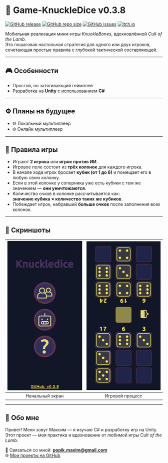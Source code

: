 # 📱 Game-KnuckleDice v0.3.8

[![GitHub release](https://img.shields.io/github/v/release/TRONMAXS/Game-KnuckleBones?include_prereleases&label=release)](https://github.com/TRONMAXS/Game-KnuckleDice/releases)
[![GitHub repo size](https://img.shields.io/github/repo-size/TRONMAXS/Game-KnuckleBones)](https://github.com/TRONMAXS/Game-KnuckleDice/releases)
[![GitHub issues](https://img.shields.io/github/issues/TRONMAXS/Game-KnuckleBones)](https://github.com/TRONMAXS/Game-KnuckleDice/issues)
[![itch.io](https://img.shields.io/badge/play-on_itch.io-red?logo=itchdotio)](https://tronmax.itch.io/knuckledice)

Мобильная реализация мини-игры *KnuckleBones*, вдохновлённой *Cult of the Lamb*.  
Это пошаговая настольная стратегия для одного или двух игроков, сочетающая простые правила с глубокой тактической составляющей.

---

## 🎮 Особенности

- Простой, но затягивающий геймплей
- Разработка на **Unity** с использованием **C#**

---

## ⚙️ Планы на будущее

- 🌐 Локальный мультиплеер
- 🌐 Онлайн мультиплеер

---

## 📜 Правила игры

- Играют **2 игрока** или **игрок против ИИ**.
- Игровое поле состоит из **трёх колонок** для каждого игрока.
- В начале хода игрок бросает **кубик (от 1 до 6)** и помещает его в любую свою колонку.
- Если в этой колонке у соперника уже есть кубики с тем же значением — **они уничтожаются**.
- Количество очков в колонке рассчитывается как:  
  **значение кубика × количество таких же кубиков**.
- Побеждает игрок, набравший **больше очков** после заполнения всех колонок.


---

## 📸 Скриншоты

| <img src="Assets/GithubImage/StartWindow.jpg" width="250"/> | <img src="Assets/GithubImage/GameWindow.jpg" width="250"/> |
|:-----------------------------------------------:|:----------------------------------------------:|
|                  Начальный экран                |                 Игровой процесс                |

---

## 👤 Обо мне

Привет! Меня зовут Максим — я изучаю C# и разработку игр на Unity.  
Этот проект — моя практика и вдохновение от любимой игры *Cult of the Lamb*.  

📩 Связаться со мной: **popik.maxim@gmail.com**  
🌐 [Мои проекты на GitHub](https://github.com/TRONMAXS)
